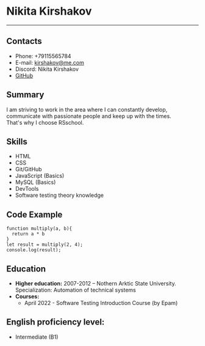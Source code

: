 # Nikita Kirshakov
***

## Contacts

* Phone: +79115565784
* E-mail: kirshakov@me.com
* Discord: Nikita Kirshakov
* [GitHub](https://github.com/nakirsha)

## Summary

I am striving to work in the area where I can constantly develop, communicate with passionate people and keep up with the times.  
That's why I choose RSschool.

## Skills

* HTML
* CSS
* Git/GitHub
* JavaScript (Basics)
* MySQL (Basics)
* DevTools
* Software testing theory knowledge

## Code Example
```
function multiply(a, b){
  return a * b
}
let result = multiply(2, 4);
console.log(result);
```
## Education

* **Higher education:** 2007-2012 – Nothern Arktic State University.  Specialization: Automation of technical systems
* **Courses:**
    + April 2022 - Software Testing Introduction  Course (by Epam)
    

## English proficiency level:
* Intermediate (B1)
